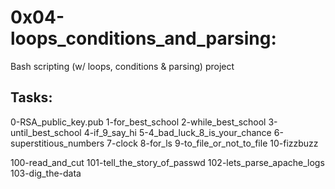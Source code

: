 # 0x04-loops_conditions_and_parsing:

Bash scripting (w/ loops, conditions & parsing) project

## Tasks:

0-RSA_public_key.pub
1-for_best_school
2-while_best_school
3-until_best_school
4-if_9_say_hi
5-4_bad_luck_8_is_your_chance
6-superstitious_numbers
7-clock
8-for_ls
9-to_file_or_not_to_file
10-fizzbuzz

100-read_and_cut
101-tell_the_story_of_passwd
102-lets_parse_apache_logs
103-dig_the-data
